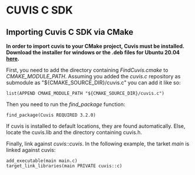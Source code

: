 # CUVIS C SDK

## Importing Cuvis C SDK via CMake 

__In order to import cuvis to your CMake project, Cuvis must be installed. Download the installer for windows or the .deb files for Ubuntu 20.04 [here](https://cloud.cubert-gmbh.de/index.php/s/kKVtx0x2fmYqVgx).__

First, you need to add the directory containing *FindCuvis.cmake* to *CMAKE_MODULE_PATH*. Assuming you added the *cuvis.c* repository as submodule as "${CMAKE_SOURCE_DIR}/cuvis.c" you can add it like so:
```
list(APPEND CMAKE_MODULE_PATH "${CMAKE_SOURCE_DIR}/cuvis.c")
```

Then you need to run the *find_package* function:
```
find_package(Cuvis REQUIRED 3.2.0)
```

If cuvis is installed to default locations, they are found automatically. Else, locate the cuvis.lib and the directory containing cuvis.h.

Finally, link against *cuvis::cuvis*. In the following example, the tarket *main* is linked against cuvis:
```
add_executable(main main.c)
target_link_libraries(main PRIVATE cuvis::c)
```
